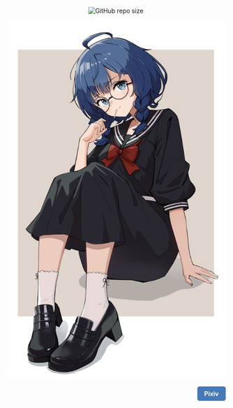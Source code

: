 <p align="center">
  <img src="https://img.shields.io/github/repo-size/wwwarma/Cplus-17" alt="GitHub repo size">
</p>

![老八](Pic/老八.jpg)

<p align="right">
  <a href="https://www.pixiv.net/artworks/121573531" target="_blank" style="text-decoration: none;">
    <span style="display: inline-block; padding: 8px 16px; background-color: #4579B8; color: white; border-radius: 5px; font-weight: bold; margin-left: 10px;">Pixiv</span>
  </a>
</p>